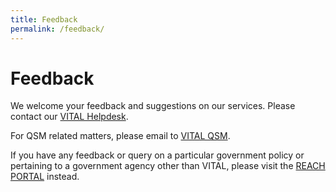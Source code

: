 ```yaml
---
title: Feedback
permalink: /feedback/
---
```


# Feedback

We welcome your feedback and suggestions on our services. Please contact our [VITAL Helpdesk](mailto:vital_helpdesk@vital.gov.sg).

For QSM related matters, please email to <a href="mailto:vital-QSM@vital.gov.sg" target="_blank">VITAL QSM</a>.

If you have any feedback or query on a particular government policy or pertaining to a government agency other than VITAL, please visit the <a href="https://www.reach.gov.sg/" target="_blank">REACH PORTAL</a> instead.
